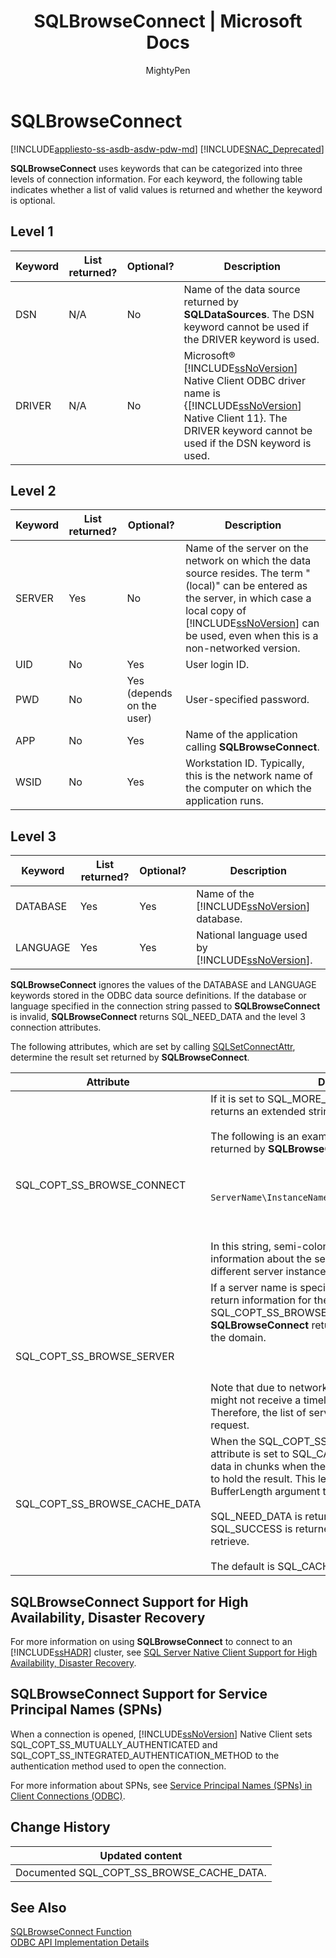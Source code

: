 ﻿---
title: "SQLBrowseConnect | Microsoft Docs"
ms.custom: ""
ms.date: "03/14/2017"
ms.prod: "sql"
ms.prod_service: "database-engine, sql-database, sql-data-warehouse, pdw"
ms.service: ""
ms.component: "native-client-odbc-api"
ms.reviewer: ""
ms.suite: "sql"
ms.technology: 

ms.tgt_pltfrm: ""
ms.topic: "reference"
apitype: "DLLExport"
helpviewer_keywords: 
  - "SQLBrowseConnect function"
ms.assetid: 57faf388-c7ca-4696-9845-34e0a10cc5f7
caps.latest.revision: 54
author: "MightyPen"
ms.author: "genemi"
manager: "craigg"
ms.workload: "Inactive"
monikerRange: ">= aps-pdw-2016 || = azuresqldb-current || = azure-sqldw-latest || >= sql-server-2016 || = sqlallproducts-allversions"
---
# SQLBrowseConnect
[!INCLUDE[appliesto-ss-asdb-asdw-pdw-md](../../includes/appliesto-ss-asdb-asdw-pdw-md.md)]
[!INCLUDE[SNAC_Deprecated](../../includes/snac-deprecated.md)]

  **SQLBrowseConnect** uses keywords that can be categorized into three levels of connection information. For each keyword, the following table indicates whether a list of valid values is returned and whether the keyword is optional.  
  
## Level 1  
  
|Keyword|List returned?|Optional?|Description|  
|-------------|--------------------|---------------|-----------------|  
|DSN|N/A|No|Name of the data source returned by **SQLDataSources**. The DSN keyword cannot be used if the DRIVER keyword is used.|  
|DRIVER|N/A|No|Microsoft® [!INCLUDE[ssNoVersion](../../includes/ssnoversion-md.md)] Native Client ODBC driver name is {[!INCLUDE[ssNoVersion](../../includes/ssnoversion-md.md)] Native Client 11}. The DRIVER keyword cannot be used if the DSN keyword is used.|  
  
## Level 2  
  
|Keyword|List returned?|Optional?|Description|  
|-------------|--------------------|---------------|-----------------|  
|SERVER|Yes|No|Name of the server on the network on which the data source resides. The term "(local)" can be entered as the server, in which case a local copy of [!INCLUDE[ssNoVersion](../../includes/ssnoversion-md.md)] can be used, even when this is a non-networked version.|  
|UID|No|Yes|User login ID.|  
|PWD|No|Yes (depends on the user)|User-specified password.|  
|APP|No|Yes|Name of the application calling **SQLBrowseConnect**.|  
|WSID|No|Yes|Workstation ID. Typically, this is the network name of the computer on which the application runs.|  
  
## Level 3  
  
|Keyword|List returned?|Optional?|Description|  
|-------------|--------------------|---------------|-----------------|  
|DATABASE|Yes|Yes|Name of the [!INCLUDE[ssNoVersion](../../includes/ssnoversion-md.md)] database.|  
|LANGUAGE|Yes|Yes|National language used by [!INCLUDE[ssNoVersion](../../includes/ssnoversion-md.md)].|  
  
 **SQLBrowseConnect** ignores the values of the DATABASE and LANGUAGE keywords stored in the ODBC data source definitions. If the database or language specified in the connection string passed to **SQLBrowseConnect** is invalid, **SQLBrowseConnect** returns SQL_NEED_DATA and the level 3 connection attributes.  
  
 The following attributes, which are set by calling [SQLSetConnectAttr](../../relational-databases/native-client-odbc-api/sqlsetconnectattr.md), determine the result set returned by **SQLBrowseConnect**.  
  
|Attribute|Description|  
|---------------|-----------------|  
|SQL_COPT_SS_BROWSE_CONNECT|If it is set to SQL_MORE_INFO_YES, **SQLBrowseConnect** returns an extended string of server properties.<br /><br /> The following is an example of an extended string returned by **SQLBrowseConnect**:<br /><br /> <br /><br /> `ServerName\InstanceName;Clustered:No;Version:8.00.131`<br /><br /> <br /><br /> In this string, semi-colons separate various pieces of information about the server. Use commas to separate different server instances.|  
|SQL_COPT_SS_BROWSE_SERVER|If a server name is specified, **SQLBrowseConnect** will return information for the server specified. If SQL_COPT_SS_BROWSE_SERVER is set to NULL, **SQLBrowseConnect** returns information for all servers in the domain.<br /><br /> <br /><br /> Note that due to network issues, **SQLBrowseConnect** might not receive a timely response from all servers. Therefore, the list of servers returned can vary for each request.|  
|SQL_COPT_SS_BROWSE_CACHE_DATA|When the SQL_COPT_SS_BROWSE_CACHE_DATA attribute is set to SQL_CACHE_DATA_YES, you can fetch data in chunks when the buffer length is not large enough to hold the result. This length is specified in the BufferLength argument to SQLBrowseConnect.<br /><br /> SQL_NEED_DATA is returned when more data is available. SQL_SUCCESS is returned when there is no more data to retrieve.<br /><br /> The default is SQL_CACHE_DATA_NO.|  
  
## SQLBrowseConnect Support for High Availability, Disaster Recovery  
 For more information on using **SQLBrowseConnect** to connect to an [!INCLUDE[ssHADR](../../includes/sshadr-md.md)] cluster, see [SQL Server Native Client Support for High Availability, Disaster Recovery](../../relational-databases/native-client/features/sql-server-native-client-support-for-high-availability-disaster-recovery.md).  
  
## SQLBrowseConnect Support for Service Principal Names (SPNs)  
 When a connection is opened, [!INCLUDE[ssNoVersion](../../includes/ssnoversion-md.md)] Native Client sets SQL_COPT_SS_MUTUALLY_AUTHENTICATED and SQL_COPT_SS_INTEGRATED_AUTHENTICATION_METHOD to the authentication method used to open the connection.  
  
 For more information about SPNs, see [Service Principal Names &#40;SPNs&#41; in Client Connections &#40;ODBC&#41;](../../relational-databases/native-client/odbc/service-principal-names-spns-in-client-connections-odbc.md).  
  
## Change History  
  
|Updated content|  
|---------------------|  
|Documented SQL_COPT_SS_BROWSE_CACHE_DATA.|  
  
## See Also  
 [SQLBrowseConnect Function](http://go.microsoft.com/fwlink/?LinkId=59329)   
 [ODBC API Implementation Details](../../relational-databases/native-client-odbc-api/odbc-api-implementation-details.md)  
  
  
